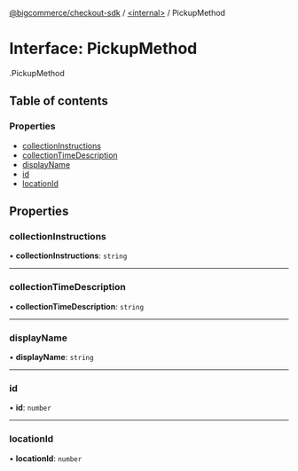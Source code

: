 [@bigcommerce/checkout-sdk](../README.md) / [<internal\>](../modules/internal_.md) / PickupMethod

# Interface: PickupMethod

[<internal>](../modules/internal_.md).PickupMethod

## Table of contents

### Properties

- [collectionInstructions](internal_.PickupMethod.md#collectioninstructions)
- [collectionTimeDescription](internal_.PickupMethod.md#collectiontimedescription)
- [displayName](internal_.PickupMethod.md#displayname)
- [id](internal_.PickupMethod.md#id)
- [locationId](internal_.PickupMethod.md#locationid)

## Properties

### collectionInstructions

• **collectionInstructions**: `string`

___

### collectionTimeDescription

• **collectionTimeDescription**: `string`

___

### displayName

• **displayName**: `string`

___

### id

• **id**: `number`

___

### locationId

• **locationId**: `number`
